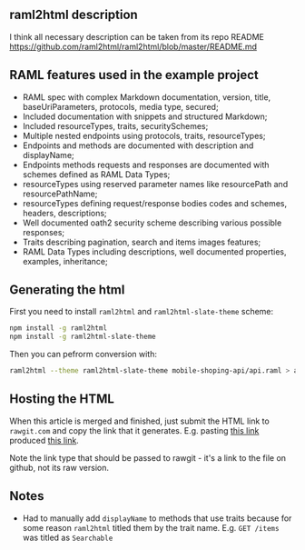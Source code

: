 ## raml2html description

I think all necessary description can be taken from its repo README https://github.com/raml2html/raml2html/blob/master/README.md

## RAML features used in the example project

* RAML spec with complex Markdown documentation, version, title, baseUriParameters, protocols, media type, secured;
* Included documentation with snippets and structured Markdown;
* Included resourceTypes, traits, securitySchemes;
* Multiple nested endpoints using protocols, traits, resourceTypes;
* Endpoints and methods are documented with description and displayName;
* Endpoints methods requests and responses are documented with schemes defined as RAML Data Types;
* resourceTypes using reserved parameter names like resourcePath and resourcePathName;
* resourceTypes defining request/response bodies codes and schemes, headers, descriptions;
* Well documented oath2 security scheme describing various possible responses;
* Traits describing pagination, search and items images features;
* RAML Data Types including descriptions, well documented properties, examples, inheritance;

## Generating the html

First you need to install `raml2html` and `raml2html-slate-theme` scheme:

```sh
npm install -g raml2html
npm install -g raml2html-slate-theme
```

Then you can pefrorm conversion with:

```sh
raml2html --theme raml2html-slate-theme mobile-shoping-api/api.raml > api_spec.html
```

## Hosting the HTML

When this article is merged and finished, just submit the HTML link to `rawgit.com` and copy the link that it generates.
E.g. pasting [this link](https://github.com/postatum/raml-playground/blob/raml2html-outstanding-docs/raml2html-outstanding-docs/api_spec.html) produced [this link](https://rawgit.com/postatum/raml-playground/raml2html-outstanding-docs/raml2html-outstanding-docs/api_spec.html).

Note the link type that should be passed to rawgit - it's a link to the file on github, not its raw version.

## Notes

* Had to manually add `displayName` to methods that use traits because for some reason `raml2html` titled them by the trait name. E.g. `GET /items` was titled as `Searchable`
